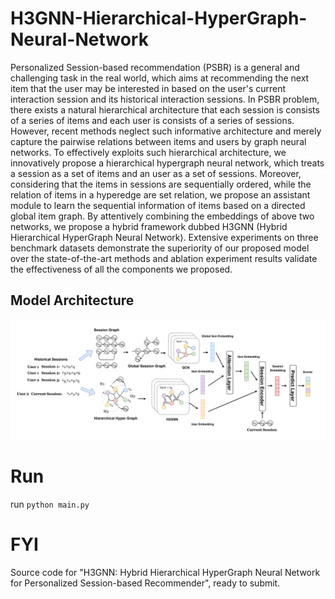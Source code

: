 # H3GNN-Hierarchical-HyperGraph-Neural-Network

Personalized Session-based recommendation (PSBR) is a general and challenging task in the real world, which aims at recommending the next item that the user may be interested in based on the user's current interaction session and its historical interaction sessions. In PSBR problem, there exists a natural hierarchical architecture that each session is consists of a series of items and each user is consists of a series of sessions. However, recent methods neglect such informative architecture and merely capture the pairwise relations between items and users by graph neural networks. To effectively exploits such hierarchical architecture, we innovatively propose a hierarchical hypergraph neural network, which treats a session as a set of items and an user as a set of sessions. Moreover, considering that the items in sessions are sequentially ordered, while the relation of items in a hyperedge are set relation, we propose an assistant module to learn the sequential information of items based on a directed global item graph. By attentively combining the embeddings of above two networks, we propose a hybrid framework dubbed H3GNN (Hybrid Hierarchical HyperGraph Neural Network). Extensive experiments on three benchmark datasets demonstrate the superiority of our proposed model over the state-of-the-art methods and ablation experiment results validate the effectiveness of all the components we proposed.

## Model Architecture

![H3GNN](readme_graph/H3GNN.png)

# Run

run `python main.py`

# FYI

Source code for "H3GNN: Hybrid Hierarchical HyperGraph Neural Network for Personalized Session-based Recommender", ready to submit.
